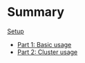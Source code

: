 # Summary

[Setup](./setup.md)
- [Part 1: Basic usage](./basic.md)
- [Part 2: Cluster usage](./cluster.md)
